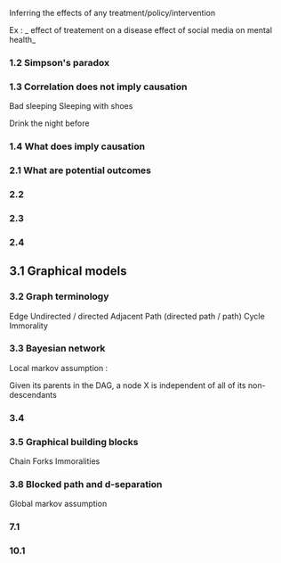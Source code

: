 
Inferring the effects of any treatment/policy/intervention

Ex : 
_ effect of treatement on a disease
effect of social media on mental health_


### 1.2 Simpson's paradox

### 1.3 Correlation does not imply causation

Bad sleeping
Sleeping with shoes

Drink the night before

### 1.4 What does imply causation



### 2.1 What are potential outcomes

### 2.2

### 2.3

### 2.4

## 3.1 Graphical models

### 3.2 Graph terminology

Edge
Undirected / directed
Adjacent
Path (directed path / path)
Cycle
Immorality

### 3.3 Bayesian network

Local markov assumption :

Given its parents in the DAG, a node X is independent of all of its non-descendants



### 3.4

### 3.5 Graphical building blocks

Chain
Forks
Immoralities

### 3.8 Blocked path and d-separation


Global markov assumption



### 7.1


### 10.1

